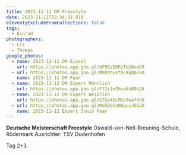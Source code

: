 ```yaml
---
title: 2023-11-11 DM Freestyle
date: 2023-11-11T13:34:32.910
eleventyExcludeFromCollections: false
tags:
  - Einrad
photographers:
  - Liz
  - Thomas
google_photos:
  - name: 2023-11-11 DM Einzel
    url: https://photos.app.goo.gl/bP9EVEBRiTq5Bxe69
  - url: https://photos.app.goo.gl/M8P4hvsfDCKqQbuHA
    name: 2023-11-11 DM Paar
  - name: 2023-11-12 DM Expert Männlich
    url: https://photos.app.goo.gl/F72i1mZhnvKuN9d2A
  - name: 2023-11-12 DM Expert Weiblich
    url: https://photos.app.goo.gl/G7Gx4DLMUo7waf9n8
  - url: https://photos.app.goo.gl/Mo5DQx2N8vuiJkGJA
    name: 2023-11-12 Expert Junio Paar
---
```

**Deutsche Meisterschaft Freestyle** Oswald-von-Nell-Breuning-Schule, Rödermark Ausrichter: TSV Dudenhofen

Tag 2+3.
